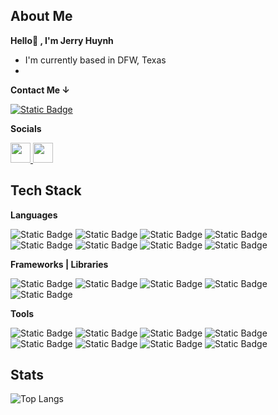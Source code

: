 ## About Me 
**Hello👋 , I'm Jerry Huynh**
* I'm currently based in DFW, Texas
* 

**Contact Me ↓**

[![Static Badge](https://img.shields.io/badge/gmail-%23EA4335?style=for-the-badge&logo=gmail&logoSize=auto&labelColor=black)](https://mail.google.com/mail/u/0/?hl=en&tf=cm&fs=1&to=jerry.sean.huynh@gmail.com)

**Socials**
<p align="left"> 
<a href="https://www.github.com/Tawanhua" target="_blank" rel="noreferrer">
    <picture>
        <source media="(prefers-color-scheme: dark)" srcset="https://raw.githubusercontent.com/danielcranney/readme-generator/main/public/icons/socials/github-dark.svg" />
        <source media="(prefers-color-scheme: light)" srcset="https://raw.githubusercontent.com/danielcranney/readme-generator/main/public/icons/socials/github.svg" />
        <img src="https://raw.githubusercontent.com/danielcranney/readme-generator/main/public/icons/socials/github.svg" width="32" height="32" />
    </picture>
</a>
<a href="https://www.linkedin.com/in/jerry-huynh/" target="_blank" rel="noreferrer">
    <picture>
        <source media="(prefers-color-scheme: dark)" srcset="https://raw.githubusercontent.com/danielcranney/readme-generator/main/public/icons/socials/linkedin-dark.svg" />
        <source media="(prefers-color-scheme: light)" srcset="https://raw.githubusercontent.com/danielcranney/readme-generator/main/public/icons/socials/linkedin.svg" />
        <img src="https://raw.githubusercontent.com/danielcranney/readme-generator/main/public/icons/socials/linkedin.svg" width="32" height="32" /> 
    </picture> 
</a>
</p>

## Tech Stack
**Languages**

![Static Badge](https://img.shields.io/badge/java-%2340AEF0?style=for-the-badge&logoSize=auto)
 ![Static Badge](https://img.shields.io/badge/kotlin-%237F52FF?style=for-the-badge&logo=kotlin&logoColor=%237F52FF&logoSize=auto&labelColor=black) ![Static Badge](https://img.shields.io/badge/javascript-%23F7DF1E?style=for-the-badge&logo=javascript&logoColor=%23F7DF1E&logoSize=auto&labelColor=black) ![Static Badge](https://img.shields.io/badge/typescript-%233178C6?style=for-the-badge&logo=typescript&logoColor=%233178C6&logoSize=auto&labelColor=black) ![Static Badge](https://img.shields.io/badge/html5-%23E34F26?style=for-the-badge&logo=html5&logoSize=auto&labelColor=black) ![Static Badge](https://img.shields.io/badge/css3-%231572B6?style=for-the-badge&logo=css3&logoColor=%231572B6&logoSize=auto&labelColor=black) ![Static Badge](https://img.shields.io/badge/dart-%230175C2?style=for-the-badge&logo=dart&logoColor=%230175C2&logoSize=auto&labelColor=black) ![Static Badge](https://img.shields.io/badge/python-%233776AB?style=for-the-badge&logo=python&logoColor=%233776AB&logoSize=auto&labelColor=black)


**Frameworks | Libraries**

![Static Badge](https://img.shields.io/badge/springboot-%236DB33F?style=for-the-badge&logo=springboot&logoColor=%236DB33F&logoSize=auto&labelColor=black) ![Static Badge](https://img.shields.io/badge/React-61DAFB?style=for-the-badge&logo=react&logoColor=61DAFB&logoSize=auto&labelColor=black) ![Static Badge](https://img.shields.io/badge/bootstrap-%237952B3?style=for-the-badge&logo=bootstrap&logoColor=%237952B3&logoSize=auto&labelColor=black) ![Static Badge](https://img.shields.io/badge/Tailwindcss-%2306B6D4?style=for-the-badge&logo=tailwindcss&logoColor=%2306B6D4&logoSize=auto&labelColor=black) ![Static Badge](https://img.shields.io/badge/flutter-%2302569B?style=for-the-badge&logo=flutter&logoColor=%2302569B&logoSize=auto&labelColor=black) 

**Tools**

![Static Badge](https://img.shields.io/badge/visualstudiocode-%23007ACC?style=for-the-badge&logo=visualstudiocode&logoColor=%23007ACC&logoSize=auto&labelColor=black)
 ![Static Badge](https://img.shields.io/badge/intellijidea-%23000000?style=for-the-badge&logo=intellijidea&logoSize=auto&labelColor=black) ![Static Badge](https://img.shields.io/badge/mysql-%234479A1?style=for-the-badge&logo=mysql&logoColor=%234479A1&logoSize=auto&labelColor=black) ![Static Badge](https://img.shields.io/badge/node.js-%235FA04E?style=for-the-badge&logo=nodedotjs&logoColor=%235FA04E&logoSize=auto&labelColor=black) ![Static Badge](https://img.shields.io/badge/docker-%232496ED?style=for-the-badge&logo=docker&logoColor=%232496ED&logoSize=auto&labelColor=black) ![Static Badge](https://img.shields.io/badge/git-%23F05032?style=for-the-badge&logo=git&logoColor=%23F05032&logoSize=auto&labelColor=black) ![Static Badge](https://img.shields.io/badge/mongodb-%2347A248?style=for-the-badge&logo=mongodb&logoColor=%2347A248&logoSize=auto&labelColor=black) ![Static Badge](https://img.shields.io/badge/androidstudio-%233DDC84?style=for-the-badge&logo=androidstudio&logoColor=%233DDC84&logoSize=auto&labelColor=black)



## **Stats**
![Top Langs](https://github-readme-stats.vercel.app/api/top-langs/?username=anuraghazra&layout=compact)
